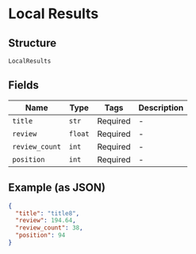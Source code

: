 
# Local Results

## Structure

`LocalResults`

## Fields

| Name | Type | Tags | Description |
|  --- | --- | --- | --- |
| `title` | `str` | Required | - |
| `review` | `float` | Required | - |
| `review_count` | `int` | Required | - |
| `position` | `int` | Required | - |

## Example (as JSON)

```json
{
  "title": "title8",
  "review": 194.64,
  "review_count": 38,
  "position": 94
}
```

